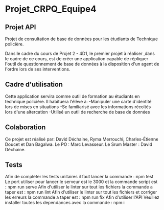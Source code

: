 # Projet_CRPQ_Equipe4
## Projet API

Projet de consultation de base de données pour les étudiants de Technique policière.

Dans le cadre du cours de Projet 2 - 4D1, le premier projet à réaliser ,dans le cadre de ce cours, est de créer une application capable de répliquer l'outil de questionnement de base de données à la disposition d'un agent de l'ordre lors de ses interventions.

## Cadre d'utilisation
Cette application servira comme outil de formation au étudiants en technique policière. Il habituera l'élève à:
-Manipuler une carte d'identité lors de mises en situations
-Se familiarisé avec les informations récoltés lors d'une altercation
-Utilisé un outil de recherche de base de données 

## Colaboration
Ce projet est réalisé par: David Déchaine, Ryma Merrouchi, Charles-Étienne Doucet et Dan Bagalwa.
Le PO : Marc Levasseur.
Le Srum Master : David Déchaine.

## Tests
Afin de completer les tests unitaires il faut lancer la commande : 
    npm test
Le port utiliser pour lancer le serveur est le 3000 et la commande script est : 
    npm run serve
Afin d'utiliser le linter sur tout les fichiers la commande a taper est : 
    npm run lint
Afin d'utiliser le linter sur tout les fichiers et corriger les erreurs la commande a taper est : 
    npm run fix
Afin d'utiliser l'API Veuillez installer toutes les dependances avec la commande : 
    npm i

